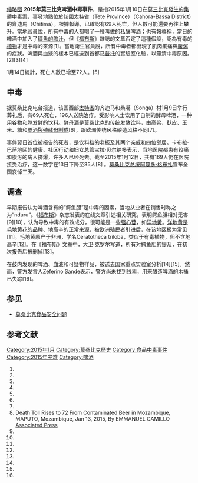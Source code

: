 [缩略图](https://zh.wikipedia.org/wiki/File:COLLECTIE_TROPENMUSEUM_Man_drinkt_bier_\(pombe\)_op_het_bordes_van_Dr._Thoden_van_Velzen_terwijl_kinderen_toekijken_TMnr_20014576_\(cropped\).jpg "fig:缩略图") **2015年莫三比克啤酒中毒事件**，是指2015年1月10日在[莫三比克發生的集體中毒案](https://zh.wikipedia.org/wiki/莫三比克 "wikilink")，事發地點位於該國[太特省](../Page/太特省.md "wikilink")（Tete Province）（Cahora-Bassa District）的齊迪馬（Chitima）。根據報導，已確認有69人死亡，但人數可能還要再往上攀升。當地官員說，所有中毒的人都喝了一種叫做的私釀啤酒；也有報導稱，當日的啤酒中加入了[鱷魚的膽汁](https://zh.wikipedia.org/wiki/鱷魚 "wikilink")，但《[福布斯](../Page/福布斯.md "wikilink")》雜誌的文章否定了這種假設，認為有毒的[植物](../Page/植物.md "wikilink")才是中毒的來源\[1\]。當地衛生官員說，所有中毒者都出現了肌肉痠痛與[腹瀉](../Page/腹瀉.md "wikilink")的症狀。啤酒與血液的樣本已經送到首都[马普托](../Page/马普托.md "wikilink")的實驗室化驗，以釐清中毒原因。\[2\]\[3\]\[4\]

1月14日統計，死亡人數已增至72人。\[5\]

## 中毒

据莫桑比克电台报道，该国西部[太特省](../Page/太特省.md "wikilink")的齐迪马和桑噶（Songa）村1月9日举行葬礼后，有69人死亡，196人送院治疗。受影响人士饮用了自制的酵母啤酒，一种用谷物和膛发酵的饮料。[酵母酒是莫桑比克的传统发酵饮料](https://zh.wikipedia.org/wiki/酵母酒 "wikilink")，由高粱、麸皮、玉米、糖和[粟酒裂殖酵母制成](https://zh.wikipedia.org/wiki/粟酒裂殖酵母 "wikilink")\[6\]，跟欧洲传统风格酿造风格不同\[7\]。

事件翌日首位被报告的死者，是饮料档的老板及其两个亲戚和四位邻居。卡布拉·巴萨地区的健康、社区行动和妇女总管宝拉·贝尔纳多表示，当地医院都患有绞痛和腹泻的病人挤爆，许多人已经死去。截至2015年1月12日，共有169人仍在医院接受治疗，这一数字在13日下降至35人\[8\] 。[莫桑比克总统](../Page/莫桑比克总统.md "wikilink")[阿曼多·格布扎](../Page/阿曼多·格布扎.md "wikilink")宣布全国哀悼三天。

## 调查

早期报告认为啤酒含有的“鳄鱼胆”是中毒的因素，当地从业者在销售时称之为“nduru”。《[福布斯](../Page/福布斯.md "wikilink")》杂志发表的在线文章引述相关研究，表明鳄鱼胆相对无害\[9\]\[10\]，认为导致中毒的有效成分，很可能是一些[强心苷](https://zh.wikipedia.org/wiki/强心苷 "wikilink")，如[洋地黄](../Page/地高辛.md "wikilink")。[洋地黄是毛地黄花的品种](https://zh.wikipedia.org/wiki/洋地黄 "wikilink")、地高辛的正常来源，被欧洲殖民者引进后，在该地区极为常见\[11\]。毛地黄原产于非洲，学名Ceratotheca triloba，类似于有毒植物，但不含地高辛\[12\]。在《福布斯》文章中，大卫·克罗尔写道，所有对鳄鱼胆的提及，在初次报告后被删掉\[13\]。

在鼓内发现的啤酒、血液和可疑物样品，被送去国家重点实验室分析\[14\]\[15\]。然而，警方发言人Zeferino Sande表示，警方尚未找到线索，用来酿造啤酒的木桶已失踪\[16\]。

## 参见

  - [莫桑比克食品安全问题](https://zh.wikipedia.org/wiki/莫桑比克食品安全问题 "wikilink")

## 参考文献

[Category:2015年1月](https://zh.wikipedia.org/wiki/Category:2015年1月 "wikilink") [Category:莫桑比克歷史](https://zh.wikipedia.org/wiki/Category:莫桑比克歷史 "wikilink") [Category:食品中毒事件](https://zh.wikipedia.org/wiki/Category:食品中毒事件 "wikilink") [Category:2015年灾难](https://zh.wikipedia.org/wiki/Category:2015年灾难 "wikilink") [Category:啤酒](https://zh.wikipedia.org/wiki/Category:啤酒 "wikilink")

1.
2.
3.
4.
5.
6.
7.
8.  Death Toll Rises to 72 From Contaminated Beer in Mozambique, MAPUTO, Mozambique, Jan 13, 2015, By EMMANUEL CAMILLO [Associated Press](http://abcnews.go.com/International/wireStory/death-toll-rises-72-contaminated-beer-mozambique-28186224)
9.
10.
11.
12.
13.
14.
15.
16.